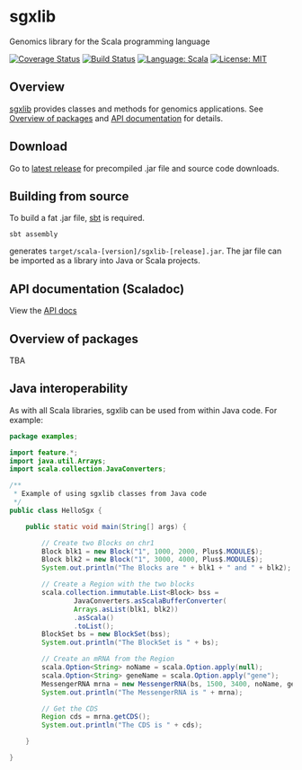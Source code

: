 # sgxlib
Genomics library for the Scala programming language

[![Coverage Status](https://coveralls.io/repos/github/pamelarussell/sgxlib/badge.svg?branch=master)](https://coveralls.io/github/pamelarussell/sgxlib?branch=master)
[![Build Status](https://travis-ci.org/pamelarussell/sgxlib.svg?branch=master)](https://travis-ci.org/pamelarussell/sgxlib)
[![Language: Scala](https://img.shields.io/badge/language-scala-blue.svg)](https://www.scala-lang.org/)
[![License: MIT](https://img.shields.io/badge/License-MIT-red.svg)](https://opensource.org/licenses/MIT)

## Overview

[sgxlib](https://github.com/pamelarussell/sgxlib) provides classes and methods for genomics applications. See [Overview of packages](#overview-of-packages) and [API documentation](http://pamelarussell.github.io/sgxlib/docs/api/) for details.

## Download

Go to [latest release](https://github.com/pamelarussell/sgxlib/releases/latest) for precompiled .jar file and source code downloads.

## Building from source

To build a fat .jar file, [sbt](http://www.scala-sbt.org/) is required.

`sbt assembly`

generates `target/scala-[version]/sgxlib-[release].jar`. The jar file can be imported as a library into Java or Scala projects.

## API documentation (Scaladoc)

View the [API docs](http://pamelarussell.github.io/sgxlib/docs/api/)

## Overview of packages

TBA

## Java interoperability

As with all Scala libraries, sgxlib can be used from within Java code. For example:

```java
package examples;

import feature.*;
import java.util.Arrays;
import scala.collection.JavaConverters;

/**
 * Example of using sgxlib classes from Java code
 */
public class HelloSgx {

    public static void main(String[] args) {

        // Create two Blocks on chr1
        Block blk1 = new Block("1", 1000, 2000, Plus$.MODULE$);
        Block blk2 = new Block("1", 3000, 4000, Plus$.MODULE$);
        System.out.println("The Blocks are " + blk1 + " and " + blk2);

        // Create a Region with the two blocks
        scala.collection.immutable.List<Block> bss =
                JavaConverters.asScalaBufferConverter(
                Arrays.asList(blk1, blk2))
                .asScala()
                .toList();
        BlockSet bs = new BlockSet(bss);
        System.out.println("The BlockSet is " + bs);

        // Create an mRNA from the Region
        scala.Option<String> noName = scala.Option.apply(null);
        scala.Option<String> geneName = scala.Option.apply("gene");
        MessengerRNA mrna = new MessengerRNA(bs, 1500, 3400, noName, geneName);
        System.out.println("The MessengerRNA is " + mrna);

        // Get the CDS
        Region cds = mrna.getCDS();
        System.out.println("The CDS is " + cds);

    }

}
```
